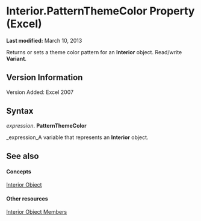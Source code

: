 
# Interior.PatternThemeColor Property (Excel)

 **Last modified:** March 10, 2013

Returns or sets a theme color pattern for an  **Interior** object. Read/write **Variant**.

## Version Information

Version Added: Excel 2007 


## Syntax

 _expression_. **PatternThemeColor**

 _expression_A variable that represents an  **Interior** object.


## See also


#### Concepts


 [Interior Object](37c79831-2cac-69fd-10ee-6d5415ed338b.md)
#### Other resources


 [Interior Object Members](d79ff9a6-fa56-8b0f-9a89-d54dbba57346.md)

